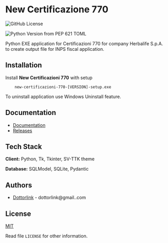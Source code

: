 # New Certificazione 770

![GitHub License](https://img.shields.io/github/license/dottorlink/new-certificazione-770)

![Python Version from PEP 621 TOML](https://img.shields.io/python/required-version-toml?tomlFilePath=https%3A%2F%2Fraw.githubusercontent.com%2Fdottorlink%2Fnew-certificazione-770%2Fdevelop%2Fpyproject.toml)



Python EXE application for Certificazioni 770 for company Herbalife S.p.A. to create output file for INPS fiscal application.
## Installation

Install **New Certificazioni 770** with setup

```console
    new-certificazioni-770-[VERSION]-setup.exe
```

To uninstall application use Windows Uninstall feature.



## Documentation

- [Documentation](https://github.com/dottorlink/new-certificazione-770?tab=readme-ov-file#readme)
- [Releases](https://github.com/dottorlink/new-certificazione-770/releases)


## Tech Stack

**Client:** Python, Tk, Tkinter, SV-TTK theme

**Database:** SQLModel, SQLite, Pydantic



## Authors

- [Dottorlink](https://www.github.com/dottorlink) - dottorlink@gmail..com

## License

[MIT](https://choosealicense.com/licenses/mit/)

Read file `LICENSE` for other information.

